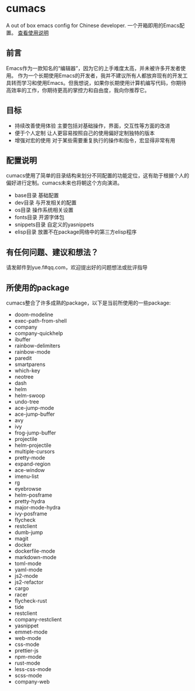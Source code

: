 # cumacs
A out of box emacs config for Chinese developer.
一个开箱即用的Emacs配置。
[查看使用说明](https://github.com/napfy/cumacs/wiki)

## 前言
Emacs作为一款知名的“编辑器”，因为它的上手难度太高，并未被许多开发者使用。
作为一个长期使用Emacs的开发者，我并不建议所有人都放弃现有的开发工具转而学习和使用Emacs。但我想说，如果你长期使用计算机编写代码，你期待高效率的工作，你期待更高的掌控力和自由度，我向你推荐它。

## 目标
- 持续改善使用体验 
主要包括对基础操作，界面，交互性等方面的改进
- 便于个人定制
让人更容易按照自己的使用偏好定制独特的版本
- 增强对宏的使用
对于某些需要重复执行的操作和指令，宏显得非常有用

## 配置说明
cumacs使用了简单的目录结构来划分不同配置的功能定位，这有助于根据个人的偏好进行定制。cumacs未来也将朝这个方向演进。
- base目录 基础配置
- dev目录 与开发相关的配置
- os目录 操作系统相关设置
- fonts目录 开源字体包
- snippets目录 自定义的yasnippets
- elisp目录 放置不在package网络中的第三方elisp程序

## 有任何问题、建议和想法？
请发邮件到yue.f#qq.com，欢迎提出好的问题想法或批评指导

## 所使用的package
cumacs整合了许多成熟的package，以下是当前所使用的一些package:
- doom-modeline
- exec-path-from-shell
- company
- company-quickhelp
- ibuffer
- rainbow-delimiters
- rainbow-mode
- paredit
- smartparens
- which-key
- neotree
- dash
- helm
- helm-swoop
- undo-tree
- ace-jump-mode
- ace-jump-buffer
- avy
- ivy
- frog-jump-buffer
- projectile
- helm-projectile
- multiple-cursors
- pretty-mode
- expand-region
- ace-window
- imenu-list
- rg
- eyebrowse
- helm-posframe
- pretty-hydra
- major-mode-hydra
- ivy-posframe
- flycheck
- restclient
- dumb-jump
- magit
- docker
- dockerfile-mode
- markdown-mode
- toml-mode
- yaml-mode
- js2-mode
- js2-refactor
- cargo
- racer
- flycheck-rust
- tide
- restclient
- company-restclient
- yasnippet
- emmet-mode
- web-mode
- css-mode
- prettier-js
- npm-mode
- rust-mode
- less-css-mode
- scss-mode
- company-web
